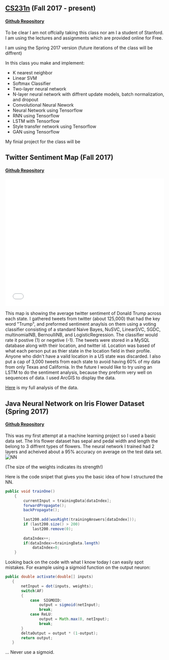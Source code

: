 ## [CS231n](http://cs231n.stanford.edu/) (Fall 2017 - present) 
#### [Github Repository](https://github.com/riels89/CS231n)

To be clear I am not offcially taking this class nor am I a student of Stanford. I am using the lectures and assignments which are provided  online for Free. 

I am using the Spring 2017 version (future iterations of the class will be diffrent)

In this class you make and implement:

* K nearest neighbor
* Linear SVM
* Softmax Classifier
* Two-layer neural network
* N-layer neural network with diffrent update models, batch normalization, and dropout
* Convolutional Neural Nework
* Neural Network using Tensorflow
* RNN using Tensorflow
* LSTM with Tensorflow
* Style transfer network using Tensorflow
* GAN using Tensorflow

My finial project for the class will be

## Twitter Sentiment Map (Fall 2017)
#### [Github Repository](https://github.com/riels89/-Twitter-Sentiment-Map)

<style>.embed-container {position: relative; padding-bottom: 80%; height: 0; max-width: 100%;} .embed-container iframe, .embed-container object, .embed-container iframe{position: absolute; top: 0; left: 0; width: 100%; height: 100%;} small{position: absolute; z-index: 40; bottom: 0; margin-bottom: -15px;}</style><div class="embed-container"><iframe width="500" height="400" frameborder="0" scrolling="no" marginheight="0" marginwidth="0" title="Twitter Sentiment Map of Trump" src="//sbhs-gis.maps.arcgis.com/apps/Embed/index.html?webmap=2097a8edb23b4c8ba0e633688d6fde85&amp;extent=-105.5212,20.9162,-62.4548,49.0349&zoom=true&previewImage=true&scale=true&legend=true&disable_scroll=true&theme=dark"></iframe></div>

This map is showing the average twitter sentiment of Donald Trump across each state. I gathered tweets from twitter (about 125,000) that had the key word "Trump", and preformed sentiment anaylsis on them using a voting classifier consisting of a standard Naive Bayes, NuSVC, LinearSVC, SGDC, multinomialNB, BernoulliNB, and LogisticRegression. The classifier would rate it postive (1) or negetive (-1). The tweets were stored in a MySQL database along with their location,  and twitter id. Location was based of what each person put as thier state in the location field in their profile. Anyone who didn't have a vaild location in a US state was discarded. I also put a cap of 3,000 tweets from each state to avoid having 60% of my data from only Texas and California. In the future I would like to try using an LSTM to do the sentiment analysis, because they preform very well on sequences of data. I used ArcGIS to display the data.

[Here](https://arcg.is/1znnDD) is my full analysis of the data. 

## Java Neural Network on Iris Flower Dataset (Spring 2017)
#### [Github Repository](https://github.com/riels89/IrisFlowerJavaNN)

This was my first attempt at a machine learning project so I used a basic data set. The Iris flower dataset has sepal and pedal width and length the belong to 3 diffrent types of flowers. The neural network I trained had 2 layers and acheived about a 95% accuracy on average on the test data set. 
![NN](https://i.gyazo.com/f918bc03aed8c89d37f326b386f78d8f.png)

(The size of the weights indicates its strength!)

Here is the code snipet that gives you the basic idea of how I structured the NN.
```Java
public void trainOne()
	{
		currentInput = trainingData[dataIndex];
		forwardPropagate();
		backPropagate();
		
		last200.add(wasRight(trainingAnswers[dataIndex]));
		if (last200.size() > 200)
			last200.remove(0);
		
		dataIndex++;
		if(dataIndex>=trainingData.length)
			dataIndex=0;
	}
 ```
 
 Looking back on the code with what I know today I can easily spot mistakes. For example using a sigmoid function on the output neuron:
 ```Java
 public double activate(double[] inputs)
	{
		netInput = dot(inputs, weights);
		switch(AF)
		{
			case  SIGMOID:
				output = sigmoid(netInput);
				break;
			case ReLU:
				output = Math.max(0, netInput);
				break;
		}
		deltaOutput = output * (1-output);
		return output;
	}
  ```
... Never use a sigmoid.
